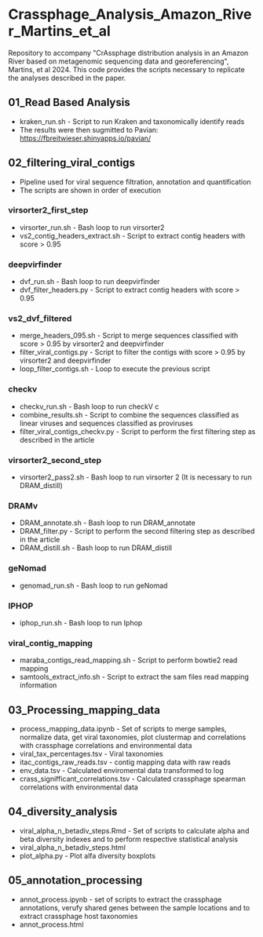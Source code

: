 # Crassphage_Analysis_Amazon_River_Martins_et_al

Repository to accompany "CrAssphage distribution analysis in an Amazon River based on metagenomic sequencing data and georeferencing", Martins, et al 2024. This code provides the scripts necessary to replicate the analyses described in the paper.

## 01_Read Based Analysis
- kraken_run.sh - Script to run Kraken and taxonomically identify reads<br/>
- The results were then sugmitted to Pavian: https://fbreitwieser.shinyapps.io/pavian/

## 02_filtering_viral_contigs

- Pipeline used for viral sequence filtration, annotation and quantification
- The scripts are shown in order of execution

### virsorter2_first_step
- virsorter_run.sh - Bash loop to run virsorter2
- vs2_contig_headers_extract.sh - Script to extract contig headers with score > 0.95

### deepvirfinder
- dvf_run.sh - Bash loop to run deepvirfinder
- dvf_filter_headers.py - Script to extract contig headers with score > 0.95

### vs2_dvf_filtered
- merge_headers_095.sh - Script to merge sequences classified with score > 0.95 by virsorter2 and deepvirfinder 
- filter_viral_contigs.py - Script to filter the contigs with score > 0.95 by virsorter2 and deepvirfinder 
- loop_filter_contigs.sh - Loop to execute the previous script

### checkv
- checkv_run.sh - Bash loop to run checkV c
- combine_results.sh - Script to combine the sequences classified as linear viruses and sequences classified as proviruses 
- filter_viral_contigs_checkv.py - Script to perform the first filtering step as described in the article

### virsorter2_second_step
- virsorter2_pass2.sh - Bash loop to run virsorter 2 (It is necessary to run DRAM_distill)

### DRAMv
- DRAM_annotate.sh - Bash loop to run DRAM_annotate 
- DRAM_filter.py - Script to perform the second filtering step as described in the article 
- DRAM_distill.sh - Bash loop to run DRAM_distill

### geNomad
- genomad_run.sh - Bash loop to run geNomad

### IPHOP
- iphop_run.sh - Bash loop to run Iphop

### viral_contig_mapping
- maraba_contigs_read_mapping.sh - Script to perform bowtie2 read mapping 
- samtools_extract_info.sh - Script to extract the sam files read mapping information

## 03_Processing_mapping_data
- process_mapping_data.ipynb - Set of scripts to merge samples, normalize data, get viral taxonomies, plot clustermap and correlations with crassphage correlations and environmental data
- viral_tax_percentages.tsv - Viral taxonomies
- itac_contigs_raw_reads.tsv - contig mapping data with raw reads
- env_data.tsv - Calculated enviromental data transformed to log
- crass_signifficant_correlations.tsv - Calculated crassphage spearman correlations with environmental data

## 04_diversity_analysis
- viral_alpha_n_betadiv_steps.Rmd - Set of scripts to calculate alpha and beta diversity indexes and to perform respective statistical analysis
- viral_alpha_n_betadiv_steps.html
- plot_alpha.py - Plot alfa diversity boxplots
## 05_annotation_processing
- annot_process.ipynb - set of scripts to extract the crassphage annotations, verufy shared genes between the sample locations and to extract crassphage host taxonomies
- annot_process.html
